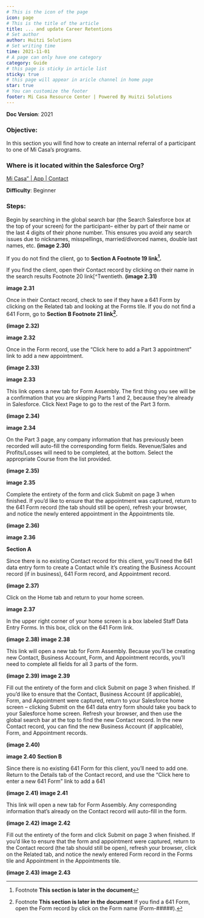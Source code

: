 ```yaml
---
# This is the icon of the page
icon: page
# This is the title of the article
title: ... and update Career Retentions
# Set author
author: Huitzi Solutions
# Set writing time
time: 2021-11-01
# A page can only have one category
category: Guide
# this page is sticky in article list
sticky: true
# this page will appear in aricle channel in home page
star: true
# You can customize the footer
footer: Mi Casa Resource Center | Powered By Huitzi Solutions
---
```


**Doc Version**: 2021

### **Objective**:  
In this section you will find how to create an internal referral of a participant to one of Mi Casa’s programs. 

### **Where is it located within the Salesforce Org?**  
[Mi Casa” | App | Contact](https://micasa--partial.lightning.force.com/lightning/o/Contact/list?filterName=Recent)

**Difficulty**: Beginner

### **Steps:**
Begin by searching in the global search bar (the Search Salesforce box at the top of your screen) for the participant– either by part of their name or the last 4 digits of their phone number. This ensures you avoid any search issues due to nicknames, misspellings, married/divorced names, double last names, etc. **(image 2.30)**

If you do not find the client, go to **Section A Footnote 19 link[^Nineteenth].**

[^Nineteenth]: Footnote **This section is later in the document**

If you find the client, open their Contact record by clicking on their name in the search results Footnote 20 link[^Twentieth.  **(image 2.31)**

[^Twentieth]: Footnote **Note: If you find two or more Contacts for a client, let the Evaluation Coordinator know so they can merge the records. In the meantime, open both Contact records and continue with whichever Contact has a 641 Form. If neither does, pick one of the Contact records and continue**

**image 2.31**

Once in their Contact record, check to see if they have a 641 Form by clicking on the Related tab and looking at the Forms tile.
If you do not find a 641 Form, go to **Section B Footnote 21 link[^Twenty-first].**
[^Twenty-first]: Footnote **This section is later in the document**
If you find a 641 Form, open the Form record by click on the Form name (Form-#####). 

**(image 2.32)**

**image 2.32**

Once in the Form record, use the “Click here to add a Part 3 appointment” link to add a new appointment. 

**(image 2.33)**

**image 2.33**

This link opens a new tab for Form Assembly. The first thing you see will be a confirmation that you are skipping Parts 1 and 2, because they’re already in Salesforce. Click Next Page to go to the rest of the Part 3 form. 

**(image 2.34)**

**image 2.34**

On the Part 3 page, any company information that has previously been recorded will auto-fill the corresponding form fields. Revenue/Sales and Profits/Losses will need to be completed, at the bottom. Select the appropriate Course from the list provided. 

**(image 2.35)**

**image 2.35**

Complete the entirety of the form and click Submit on page 3 when finished.
If you’d like to ensure that the appointment was captured, return to the 641 Form record (the tab should still be open), refresh your browser, and notice the newly entered appointment in the Appointments tile. 

**(image 2.36)**

**image 2.36**


**Section A**

Since there is no existing Contact record for this client, you’ll need the 641 data entry form to create a Contact while it’s creating the Business Account record (if in business), 641 Form record, and Appointment record.  

**(image 2.37)**

Click on the Home tab and return to your home screen.

**image 2.37**

In the upper right corner of your home screen is a box labeled Staff Data Entry Forms. In this box, click on the 641 Form link. 

**(image 2.38)**
**image 2.38**

This link will open a new tab for Form Assembly. Because you’ll be creating new Contact, Business Account, Form, and Appointment records, you’ll need to complete all fields for all 3 parts of the form. 

**(image 2.39)**
**image 2.39**

Fill out the entirety of the form and click Submit on page 3 when finished.
If you’d like to ensure that the Contact, Business Account (if applicable), Form, and Appointment were captured, return to your Salesforce home screen – clicking Submit on the 641 data entry form should take you back to your Salesforce home screen. Refresh your browser, and then use the global search bar at the top to find the new Contact record. In the new Contact record, you can find the new Business Account (if applicable), Form, and Appointment records. 

**(image 2.40)**

**image 2.40**
**Section B**

Since there is no existing 641 Form for this client, you’ll need to add one. Return to the Details tab of the Contact record, and use the “Click here to enter a new 641 Form” link to add a 641 

**(image 2.41)**
**image 2.41**

This link will open a new tab for Form Assembly. Any corresponding information that’s already on the Contact record will auto-fill in the form. 

**(image 2.42)**
**image 2.42**

Fill out the entirety of the form and click Submit on page 3 when finished.
If you’d like to ensure that the form and appointment were captured, return to the Contact record (the tab should still be open), refresh your browser, click on the Related tab, and notice the newly entered Form record in the Forms tile and Appointment in the Appointments tile. 

**(image 2.43)**
**image 2.43**